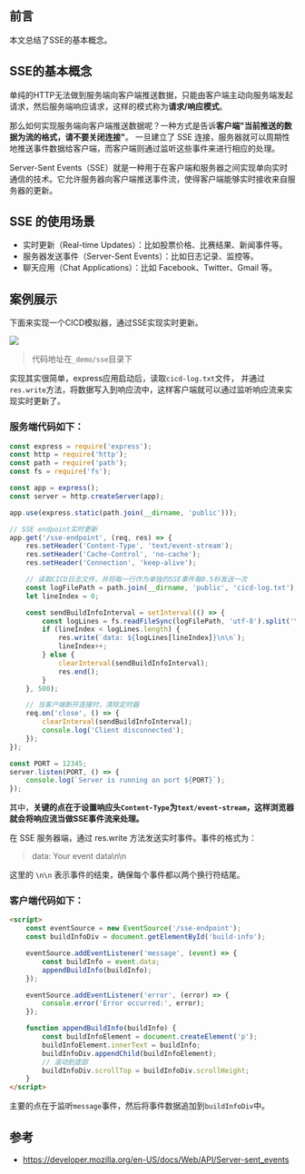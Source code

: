 ## 前言

本文总结了SSE的基本概念。

## SSE的基本概念

单纯的HTTP无法做到服务端向客户端推送数据，只能由客户端主动向服务端发起请求，然后服务端响应请求，这样的模式称为**请求/响应模式**。

那么如何实现服务端向客户端推送数据呢？一种方式是告诉**客户端"当前推送的数据为流的格式，请不要关闭连接"**。 一旦建立了 SSE 连接，服务器就可以周期性地推送事件数据给客户端，而客户端则通过监听这些事件来进行相应的处理。

Server-Sent Events（SSE）就是一种用于在客户端和服务器之间实现单向实时通信的技术。它允许服务器向客户端推送事件流，使得客户端能够实时接收来自服务器的更新。

## SSE 的使用场景

- 实时更新（Real-time Updates）：比如股票价格、比赛结果、新闻事件等。
- 服务器发送事件（Server-Sent Events）：比如日志记录、监控等。
- 聊天应用（Chat Applications）：比如 Facebook、Twitter、Gmail 等。

## 案例展示

下面来实现一个CICD模拟器，通过SSE实现实时更新。

![](https://cdn.jsdelivr.net/gh/chenxiaoyao6228/cloudimg@main/2023/sse-ci-cd.gif)

> 代码地址在`_demo/sse`目录下


实现其实很简单，express应用启动后，读取`cicd-log.txt`文件， 并通过`res.write`方法，将数据写入到响应流中，这样客户端就可以通过监听响应流来实现实时更新了。

### 服务端代码如下：

```js
const express = require('express');
const http = require('http');
const path = require('path');
const fs = require('fs');

const app = express();
const server = http.createServer(app);

app.use(express.static(path.join(__dirname, 'public')));

// SSE endpoint实时更新
app.get('/sse-endpoint', (req, res) => {
    res.setHeader('Content-Type', 'text/event-stream');
    res.setHeader('Cache-Control', 'no-cache');
    res.setHeader('Connection', 'keep-alive');

    // 读取CICD日志文件，并将每一行作为单独的SSE事件每0.5秒发送一次
    const logFilePath = path.join(__dirname, 'public', 'cicd-log.txt');
    let lineIndex = 0;

    const sendBuildInfoInterval = setInterval(() => {
        const logLines = fs.readFileSync(logFilePath, 'utf-8').split('\n').filter(Boolean);
        if (lineIndex < logLines.length) {
            res.write(`data: ${logLines[lineIndex]}\n\n`);
            lineIndex++;
        } else {
            clearInterval(sendBuildInfoInterval);
            res.end();
        }
    }, 500);

    // 当客户端断开连接时，清除定时器
    req.on('close', () => {
        clearInterval(sendBuildInfoInterval);
        console.log('Client disconnected');
    });
});

const PORT = 12345;
server.listen(PORT, () => {
    console.log(`Server is running on port ${PORT}`);
});
```

其中，**关键的点在于设置响应头`Content-Type`为`text/event-stream`，这样浏览器就会将响应流当做SSE事件流来处理。**


在 SSE 服务器端，通过 res.write 方法发送实时事件。事件的格式为：

> data: Your event data\n\n

这里的 `\n\n` 表示事件的结束，确保每个事件都以两个换行符结尾。


### 客户端代码如下：

```html
<script>
    const eventSource = new EventSource('/sse-endpoint');
    const buildInfoDiv = document.getElementById('build-info');

    eventSource.addEventListener('message', (event) => {
        const buildInfo = event.data;
        appendBuildInfo(buildInfo);
    });

    eventSource.addEventListener('error', (error) => {
        console.error('Error occurred:', error);
    });

    function appendBuildInfo(buildInfo) {
        const buildInfoElement = document.createElement('p');
        buildInfoElement.innerText = buildInfo;
        buildInfoDiv.appendChild(buildInfoElement);
        // 滚动到底部
        buildInfoDiv.scrollTop = buildInfoDiv.scrollHeight;
    }
</script>
```

主要的点在于监听`message`事件，然后将事件数据追加到`buildInfoDiv`中。

## 参考

- https://developer.mozilla.org/en-US/docs/Web/API/Server-sent_events